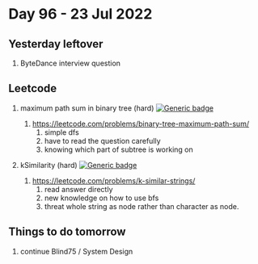 # Day 96 - 23 Jul 2022

## Yesterday leftover
1. ByteDance interview question

## Leetcode
1. maximum path sum in binary tree (hard)
[![Generic badge](https://img.shields.io/badge/LEVEL-HARD-RED.svg)](https://shields.io/)
    1. https://leetcode.com/problems/binary-tree-maximum-path-sum/
        1. simple dfs
        2. have to read the question carefully
        3. knowing which part of subtree is working on

2. kSimilarity (hard)
[![Generic badge](https://img.shields.io/badge/LEVEL-HARD-red.svg)](https://shields.io/)
    1. https://leetcode.com/problems/k-similar-strings/
        1. read answer directly
        2. new knowledge on how to use bfs
        3. threat whole string as node rather than character as node.

## Things to do tomorrow
1. continue Blind75 / System Design